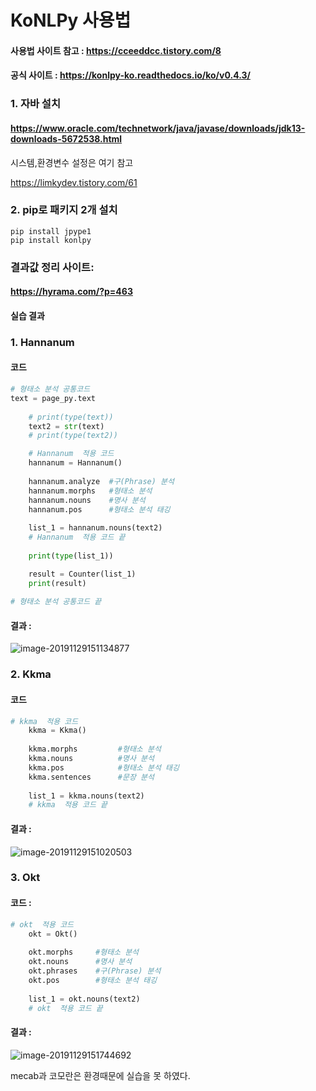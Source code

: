 # KoNLPy 사용법



#### 사용법 사이트 참고 :  https://cceeddcc.tistory.com/8 

#### 공식 사이트 :  https://konlpy-ko.readthedocs.io/ko/v0.4.3/ 



### 1. 자바 설치

####  https://www.oracle.com/technetwork/java/javase/downloads/jdk13-downloads-5672538.html 



시스템,환경변수 설정은 여기 참고

 https://limkydev.tistory.com/61 



### 2. pip로 패키지 2개 설치



```
pip install jpype1
pip install konlpy
```





### 결과값 정리 사이트:

####  https://hyrama.com/?p=463 





#### 실습 결과



### 1.  Hannanum 



#### 코드 

```python
# 형태소 분석 공통코드 
text = page_py.text
    
    # print(type(text))
    text2 = str(text)
    # print(type(text2))

	# Hannanum  적용 코드
    hannanum = Hannanum() 
 
    hannanum.analyze  #구(Phrase) 분석
    hannanum.morphs   #형태소 분석
    hannanum.nouns    #명사 분석
    hannanum.pos      #형태소 분석 태깅
    
    list_1 = hannanum.nouns(text2)
  	# Hannanum  적용 코드 끝
    
    print(type(list_1))

    result = Counter(list_1)
    print(result)
    
# 형태소 분석 공통코드 끝
```







#### 결과 : 

![image-20191129151134877](C:\Users\student\AppData\Roaming\Typora\typora-user-images\image-20191129151134877.png)





### 2. Kkma 

#### 

#### 코드 

```python
# kkma  적용 코드
    kkma = Kkma()
 
    kkma.morphs         #형태소 분석
    kkma.nouns          #명사 분석
    kkma.pos            #형태소 분석 태깅
    kkma.sentences      #문장 분석
    
    list_1 = kkma.nouns(text2)
  	# kkma  적용 코드 끝
```





#### 결과 : 

![image-20191129151020503](C:\Users\student\AppData\Roaming\Typora\typora-user-images\image-20191129151020503.png)





### 3.  Okt



#### 코드 : 

```python
# okt  적용 코드
    okt = Okt()
    
    okt.morphs     #형태소 분석
    okt.nouns      #명사 분석
    okt.phrases    #구(Phrase) 분석
    okt.pos        #형태소 분석 태깅
    
    list_1 = okt.nouns(text2)
  	# okt  적용 코드 끝
```



#### 결과 : 

![image-20191129151744692](C:\Users\student\AppData\Roaming\Typora\typora-user-images\image-20191129151744692.png)





mecab과 코모란은 환경때문에 실습을 못 하였다.

